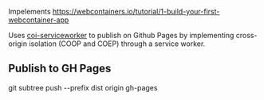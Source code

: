 Impelements https://webcontainers.io/tutorial/1-build-your-first-webcontainer-app

Uses [coi-serviceworker](https://github.com/gzuidhof/coi-serviceworker) to publish on Github Pages by implementing cross-origin isolation (COOP and COEP) through a service worker.

## Publish to GH Pages
git subtree push --prefix dist origin gh-pages